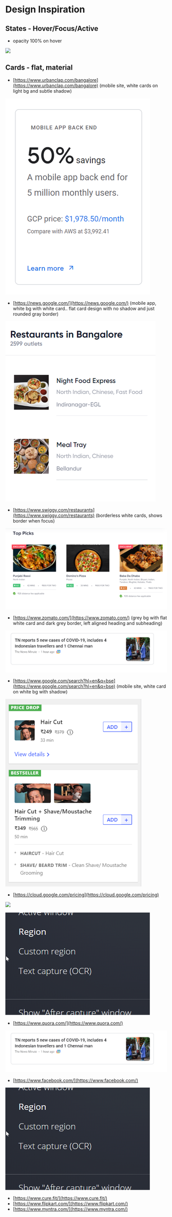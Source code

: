# Design Inspiration

## States - Hover/Focus/Active

* opacity 100% on hover

![](https://i.imgur.com/t4VArGN.gif)

## Cards - flat, material

* [https://www.urbanclap.com/bangalore](https://www.urbanclap.com/bangalore) \(mobile site, white cards on light bg and subtle shadow\)

![](.gitbook/assets/image%20%288%29.png)

* [https://news.google.com/](https://news.google.com/) \(mobile app, white bg with white card.. flat card design with no shadow and just rounded gray border\)

![](.gitbook/assets/image%20%2813%29.png)

* [https://www.swiggy.com/restaurants](https://www.swiggy.com/restaurants) \(borderless white cards, shows border when focus\)

![](.gitbook/assets/image%20%2811%29.png)

* [https://www.zomato.com/](https://www.zomato.com/) \(grey bg with flat white card and dark grey border, left aligned heading and subheading\)

![](.gitbook/assets/image%20%284%29.png)

* [https://www.google.com/search?hl=en&q=bse](https://www.google.com/search?hl=en&q=bse) \(mobile site, white card on white bg with shadow\)

![](.gitbook/assets/image%20%285%29.png)

* [https://cloud.google.com/pricing](https://cloud.google.com/pricing)

![](.gitbook/assets/image%20%2810%29.png)

![](.gitbook/assets/image%20%282%29.png)

* [https://www.quora.com/](https://www.quora.com/)

![](.gitbook/assets/image%20%289%29.png)

* [https://www.facebook.com/](https://www.facebook.com/)

![](.gitbook/assets/image%20%281%29.png)

* [https://www.cure.fit/](https://www.cure.fit/)
* [https://www.flipkart.com/](https://www.flipkart.com/)
* [https://www.myntra.com/](https://www.myntra.com/)

